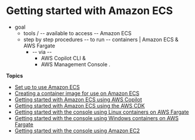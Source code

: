 # Getting started with Amazon ECS<a name="getting-started"></a>

* goal
  * tools / -- available to access -- Amazon ECS
  * step by step procedures -- to run -- containers | Amazon ECS & AWS Fargate
    * -- via --
      * AWS Copilot CLI &
      * AWS Management Console \.

**Topics**
+ [Set up to use Amazon ECS](get-set-up-for-amazon-ecs.md)
+ [Creating a container image for use on Amazon ECS](create-container-image.md)
+ [Getting started with Amazon ECS using AWS Copilot](getting-started-aws-copilot-cli.md)
+ [Getting started with Amazon ECS using the AWS CDK](tutorial-ecs-web-server-cdk.md)
+ [Getting started with the console using Linux containers on AWS Fargate](getting-started-fargate.md)
+ [Getting started with the console using Windows containers on AWS Fargate](Windows_fargate-getting_started.md)
+ [Getting started with the console using Amazon EC2](getting-started-ecs-ec2-v2.md)